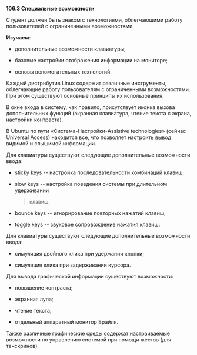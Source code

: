 **106.3 Специальные возможности**

Студент должен быть знаком с технологиями, облегчающими работу
пользователей с ограниченными возможностями.

**Изучаем**:

-   дополнительные возможности клавиатуры;

-   базовые настройки отображения информации на мониторе;

-   основы вспомогательных технологий.

Каждый дистрибутив Linux содержит различные инструменты, облегчающие
работу пользователям с ограниченными возможностями. При этом существуют
основные принципы их использования.

В окне входа в систему, как правило, присутствует иконка вызова
дополнительных функций (экранная клавиатура, чтение текста с экрана,
настройки контраста).

В Ubuntu по пути «Система-Настройки-Assistive technologies» (сейчас
Universal Access) находится все, что позволяет настроить вывод видимой и
слышимой информации.

Для клавиатуры существуют следующие дополнительные возможности ввода:

-   sticky keys -- настройка последовательности комбинаций клавиш;

-   slow keys -- настройка поведения системы при длительном удерживании
    > клавиш;

-   bounce keys -- игнорирование повторных нажатий клавиш;

-   toggle keys -- звуковое сопровождение нажатия клавиш.

Для клавиатуры существуют следующие дополнительные возможности ввода:

-   симуляция двойного клика при удержании кнопки;

-   симуляция клика при задерживании курсора.

Для вывода графической информации существуют возможности:

-   повышение контраста;

-   экранная лупа;

-   чтение текста;

-   отдельный аппаратный монитор Брайля.

Также различные графические среды содержат настраиваемые возможности по
управлению системой при помощи жестов (для тачскринов).
